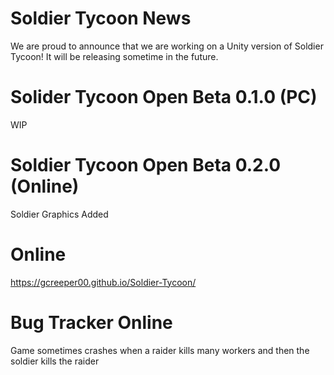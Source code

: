 # Soldier Tycoon News
We are proud to announce that we are working on a Unity version of Soldier Tycoon! It will be releasing sometime in the future.

# Solider Tycoon Open Beta 0.1.0 (PC)
WIP

# Soldier Tycoon Open Beta 0.2.0 (Online)
Soldier Graphics Added

# Online
https://gcreeper00.github.io/Soldier-Tycoon/

# Bug Tracker Online
Game sometimes crashes when a raider kills many workers and then the soldier kills the raider
